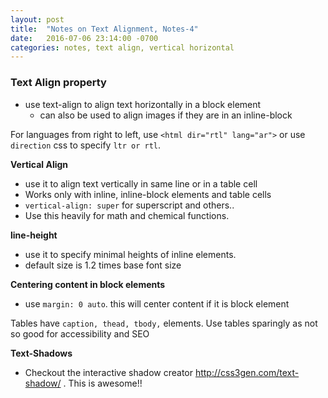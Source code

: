 ```yaml
---
layout: post
title:  "Notes on Text Alignment, Notes-4"
date:   2016-07-06 23:14:00 -0700
categories: notes, text align, vertical horizontal
---
```

### Text Align property
- use text-align to align text horizontally in a block element
    -  can also be used to align images if they are in an inline-block

For languages from right to left, use `<html dir="rtl" lang="ar">` or use `direction` css to specify `ltr or rtl`.

**Vertical Align**
- use it to align text vertically in same line or in a table cell
- Works only with inline, inline-block elements and table cells
- `vertical-align: super` for superscript and others..
- Use this heavily for math and chemical functions.

**line-height**
- use it to specify minimal heights of inline elements.
- default size is 1.2 times base font size

**Centering content in block elements**
- use `margin: 0 auto`. this will center content if it is block element

Tables have `caption, thead, tbody,` elements. Use tables sparingly as not so good for accessibility and SEO

**Text-Shadows**
- Checkout the interactive shadow creator http://css3gen.com/text-shadow/ .  This is awesome!!
